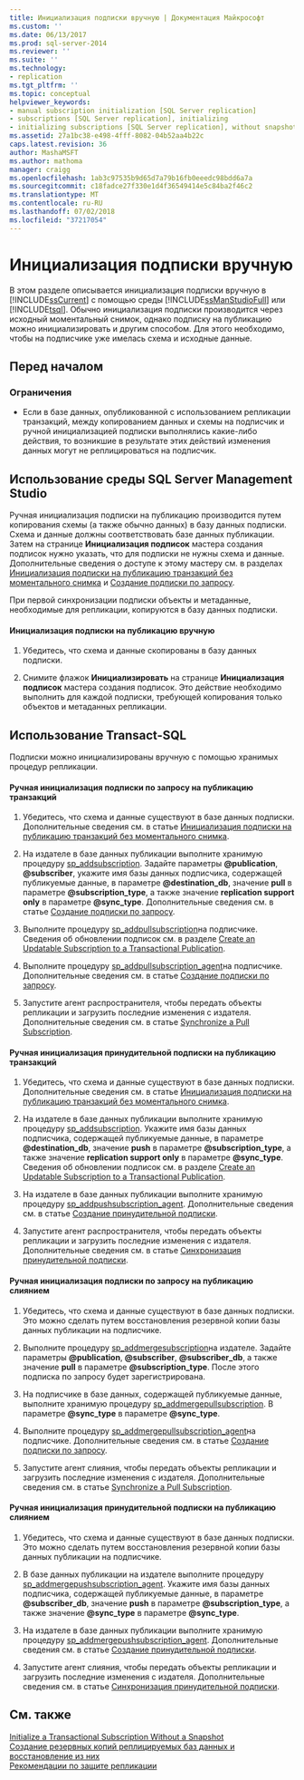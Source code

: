 ```yaml
---
title: Инициализация подписки вручную | Документация Майкрософт
ms.custom: ''
ms.date: 06/13/2017
ms.prod: sql-server-2014
ms.reviewer: ''
ms.suite: ''
ms.technology:
- replication
ms.tgt_pltfrm: ''
ms.topic: conceptual
helpviewer_keywords:
- manual subscription initialization [SQL Server replication]
- subscriptions [SQL Server replication], initializing
- initializing subscriptions [SQL Server replication], without snapshots
ms.assetid: 27a1bc38-e498-4fff-8082-04b52aa4b22c
caps.latest.revision: 36
author: MashaMSFT
ms.author: mathoma
manager: craigg
ms.openlocfilehash: 1ab3c97535b9d65d7a79b16fb0eeedc98bdd6a7a
ms.sourcegitcommit: c18fadce27f330e1d4f36549414e5c84ba2f46c2
ms.translationtype: MT
ms.contentlocale: ru-RU
ms.lasthandoff: 07/02/2018
ms.locfileid: "37217054"
---
```

# <a name="initialize-a-subscription-manually"></a>Инициализация подписки вручную
  В этом разделе описывается инициализация подписки вручную в [!INCLUDE[ssCurrent](../../includes/sscurrent-md.md)] с помощью среды [!INCLUDE[ssManStudioFull](../../includes/ssmanstudiofull-md.md)] или [!INCLUDE[tsql](../../includes/tsql-md.md)]. Обычно инициализация подписки производится через исходный моментальный снимок, однако подписку на публикацию можно инициализировать и другим способом. Для этого необходимо, чтобы на подписчике уже имелась схема и исходные данные.  
  
##  <a name="BeforeYouBegin"></a> Перед началом  
  
###  <a name="Restrictions"></a> Ограничения  
  
-   Если в базе данных, опубликованной с использованием репликации транзакций, между копированием данных и схемы на подписчик и ручной инициализацией подписки выполнялись какие-либо действия, то возникшие в результате этих действий изменения данных могут не реплицироваться на подписчик.  
  
##  <a name="SSMSProcedure"></a> Использование среды SQL Server Management Studio  
 Ручная инициализация подписки на публикацию производится путем копирования схемы (а также обычно данных) в базу данных подписки. Схема и данные должны соответствовать базе данных публикации. Затем на странице **Инициализация подписок** мастера создания подписок нужно указать, что для подписки не нужны схема и данные. Дополнительные сведения о доступе к этому мастеру см. в разделах [Инициализация подписки на публикацию транзакций без моментального снимка](initialize-a-transactional-subscription-without-a-snapshot.md) и [Создание подписки по запросу](create-a-pull-subscription.md).  
  
 При первой синхронизации подписки объекты и метаданные, необходимые для репликации, копируются в базу данных подписки.  
  
#### <a name="to-initialize-a-subscription-to-a-publication-manually"></a>Инициализация подписки на публикацию вручную  
  
1.  Убедитесь, что схема и данные скопированы в базу данных подписки.  
  
2.  Снимите флажок **Инициализировать** на странице **Инициализация подписок** мастера создания подписок. Это действие необходимо выполнить для каждой подписки, требующей копирования только объектов и метаданных репликации.  
  
##  <a name="TsqlProcedure"></a> Использование Transact-SQL  
 Подписки можно инициализированы вручную с помощью хранимых процедур репликации.  
  
#### <a name="to-manually-initialize-a-pull-subscription-to-a-transactional-publication"></a>Ручная инициализация подписки по запросу на публикацию транзакций  
  
1.  Убедитесь, что схема и данные существуют в базе данных подписки. Дополнительные сведения см. в статье [Инициализация подписки на публикацию транзакций без моментального снимка](initialize-a-transactional-subscription-without-a-snapshot.md).  
  
2.  На издателе в базе данных публикации выполните хранимую процедуру [sp_addsubscription](/sql/relational-databases/system-stored-procedures/sp-addsubscription-transact-sql). Задайте параметры **@publication**, **@subscriber**, укажите имя базы данных подписчика, содержащей публикуемые данные, в параметре **@destination_db**, значение **pull** в параметре **@subscription_type**, а также значение **replication support only** в параметре **@sync_type**. Дополнительные сведения см. в статье [Создание подписки по запросу](create-a-pull-subscription.md).  
  
3.  Выполните процедуру [sp_addpullsubscription](/sql/relational-databases/system-stored-procedures/sp-addpullsubscription-transact-sql)на подписчике. Сведения об обновлении подписок см. в разделе [Create an Updatable Subscription to a Transactional Publication](publish/create-an-updatable-subscription-to-a-transactional-publication.md).  
  
4.  Выполните процедуру [sp_addpullsubscription_agent](/sql/relational-databases/system-stored-procedures/sp-addpullsubscription-agent-transact-sql)на подписчике. Дополнительные сведения см. в статье [Создание подписки по запросу](create-a-pull-subscription.md).  
  
5.  Запустите агент распространителя, чтобы передать объекты репликации и загрузить последние изменения с издателя. Дополнительные сведения см. в статье [Synchronize a Pull Subscription](synchronize-a-pull-subscription.md).  
  
#### <a name="to-manually-initialize-a-push-subscription-to-a-transactional-publication"></a>Ручная инициализация принудительной подписки на публикацию транзакций  
  
1.  Убедитесь, что схема и данные существуют в базе данных подписки. Дополнительные сведения см. в статье [Инициализация подписки на публикацию транзакций без моментального снимка](initialize-a-transactional-subscription-without-a-snapshot.md).  
  
2.  На издателе в базе данных публикации выполните хранимую процедуру [sp_addsubscription](/sql/relational-databases/system-stored-procedures/sp-addsubscription-transact-sql). Укажите имя базы данных подписчика, содержащей публикуемые данные, в параметре **@destination_db**, значение **push** в параметре **@subscription_type**, а также значение **replication support only** в параметре **@sync_type**. Сведения об обновлении подписок см. в разделе [Create an Updatable Subscription to a Transactional Publication](publish/create-an-updatable-subscription-to-a-transactional-publication.md).  
  
3.  На издателе в базе данных публикации выполните хранимую процедуру [sp_addpushsubscription_agent](/sql/relational-databases/system-stored-procedures/sp-addpullsubscription-agent-transact-sql). Дополнительные сведения см. в статье [Создание принудительной подписки](create-a-push-subscription.md).  
  
4.  Запустите агент распространителя, чтобы передать объекты репликации и загрузить последние изменения с издателя. Дополнительные сведения см. в статье [Синхронизация принудительной подписки](synchronize-a-push-subscription.md).  
  
#### <a name="to-manually-initialize-a-pull-subscription-to-a-merge-publication"></a>Ручная инициализация подписки по запросу на публикацию слиянием  
  
1.  Убедитесь, что схема и данные существуют в базе данных подписки. Это можно сделать путем восстановления резервной копии базы данных публикации на подписчике.  
  
2.  Выполните процедуру [sp_addmergesubscription](/sql/relational-databases/system-stored-procedures/sp-addmergesubscription-transact-sql)на издателе. Задайте параметры **@publication**, **@subscriber**, **@subscriber_db**, а также значение **pull** в параметре **@subscription_type**. После этого подписка по запросу будет зарегистрирована.  
  
3.  На подписчике в базе данных, содержащей публикуемые данные, выполните хранимую процедуру [sp_addmergepullsubscription](/sql/relational-databases/system-stored-procedures/sp-addmergepullsubscription-transact-sql). В параметре **@sync_type** в параметре **@sync_type**.  
  
4.  Выполните процедуру [sp_addmergepullsubscription_agent](/sql/relational-databases/system-stored-procedures/sp-addmergepullsubscription-agent-transact-sql)на подписчике. Дополнительные сведения см. в статье [Создание подписки по запросу](create-a-pull-subscription.md).  
  
5.  Запустите агент слияния, чтобы передать объекты репликации и загрузить последние изменения с издателя. Дополнительные сведения см. в статье [Synchronize a Pull Subscription](synchronize-a-pull-subscription.md).  
  
#### <a name="to-manually-initialize-a-push-subscription-to-a-merge-publication"></a>Ручная инициализация принудительной подписки на публикацию слиянием  
  
1.  Убедитесь, что схема и данные существуют в базе данных подписки. Это можно сделать путем восстановления резервной копии базы данных публикации на подписчике.  
  
2.  В базе данных публикации на издателе выполните процедуру [sp_addmergepushsubscription_agent](/sql/relational-databases/system-stored-procedures/sp-addmergesubscription-transact-sql). Укажите имя базы данных подписчика, содержащей публикуемые данные, в параметре **@subscriber_db**, значение **push** в параметре **@subscription_type**, а также значение **@sync_type** в параметре **@sync_type**.  
  
3.  На издателе в базе данных публикации выполните хранимую процедуру [sp_addmergepushsubscription_agent](/sql/relational-databases/system-stored-procedures/sp-addmergepushsubscription-agent-transact-sql). Дополнительные сведения см. в статье [Создание принудительной подписки](create-a-push-subscription.md).  
  
4.  Запустите агент слияния, чтобы передать объекты репликации и загрузить последние изменения с издателя. Дополнительные сведения см. в статье [Синхронизация принудительной подписки](synchronize-a-push-subscription.md).  
  
## <a name="see-also"></a>См. также  
 [Initialize a Transactional Subscription Without a Snapshot](initialize-a-transactional-subscription-without-a-snapshot.md)   
 [Создание резервных копий реплицируемых баз данных и восстановление из них](administration/back-up-and-restore-replicated-databases.md)   
 [Рекомендации по защите репликации](security/replication-security-best-practices.md)  
  
  
